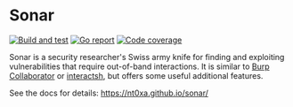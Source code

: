 # Sonar

[![Build and test](https://img.shields.io/github/actions/workflow/status/nt0xa/sonar/build-and-test.yml?branch=master)](https://github.com/nt0xa/sonar/actions?query=workflow%3A%22Build+and+test%22)
[![Go report](https://goreportcard.com/badge/github.com/nt0xa/sonar)](https://goreportcard.com/report/github.com/nt0xa/sonar)
[![Code coverage](https://img.shields.io/codecov/c/gh/nt0xa/sonar.svg)](https://codecov.io/gh/nt0xa/sonar)

Sonar is a security researcher's Swiss army knife for finding and exploiting vulnerabilities that require out-of-band interactions.
It is similar to [Burp Collaborator](https://portswigger.net/burp/documentation/collaborator) or [interactsh](https://github.com/projectdiscovery/interactsh), but offers some useful additional features.

See the docs for details: https://nt0xa.github.io/sonar/

